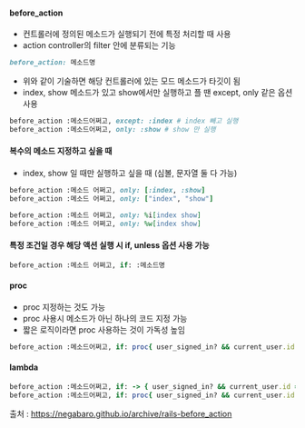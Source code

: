 #### before_action
- 컨트롤러에 정의된 메소드가 실행되기 전에 특정 처리할 때 사용
- action controller의 filter 안에 분류되는 기능 

```ruby
before_action: 메소드명 
```

- 위와 같이 기술하면 해당 컨트롤러에 있는 모드 메소드가 타깃이 됨 
- index, show 메소드가 있고 show에서만 실행하고 플 땐 except, only 같은 옵션 사용 

```ruby
before_action :메소드어쩌고, except: :index # index 빼고 실행 
before_action :메소드어쩌고, only: :show # show 만 실행 
```

#### 복수의 메소드 지정하고 싶을 때 
- index, show 일 때만 실행하고 싶을 때 
(심볼, 문자열 둘 다 가능) 
```ruby
before_action :메소드 어쩌고, only: [:index, :show]
before_action :메소드 어쩌고, only: ["index", "show"]

before_action :메소드 어쩌고, only: %i[index show]
before_action :메소드 어쩌고, only: %w[index show]
```

#### 특정 조건일 경우 해당 액션 실행 시 if, unless 옵션 사용 가능 

```ruby
before_action :메소드 어쩌고, if: :메소드명
```
#### proc
- proc 지정하는 것도 가능
- proc 사용시 메소드가 아닌 하나의 코드 지정 가능 
- 짧은 로직이라면 proc 사용하는 것이 가독성 높임 

```ruby
before_action :메소드어쩌고, if: proc{ user_signed_in? && current_user.id == 1 }

```

#### lambda

```ruby
before_action :메소드어쩌고, if: -> { user_signed_in? && current_user.id == 1 }
before_action :메소드어쩌고, if: proc{ user_signed_in? && current_user.id == 1 }

```

출처 : https://negabaro.github.io/archive/rails-before_action


